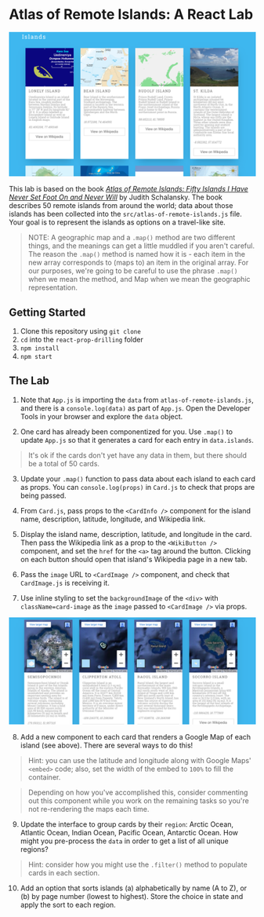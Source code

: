 # Atlas of Remote Islands: A React Lab

![Completed App](images/complete.png)

This lab is based on the book _[Atlas of Remote Islands: Fifty Islands I Have Never Set Foot On and Never Will](https://www.amazon.com/Atlas-Remote-Islands-Fifty-Never/dp/014311820X)_ by Judith Schalansky. The book describes 50 remote islands from around the world; data about those islands has been collected into the `src/atlas-of-remote-islands.js` file. Your goal is to represent the islands as options on a travel-like site.

> NOTE: A geographic map and a `.map()` method are two different things, and the meanings can get a little muddled if you aren't careful. The reason the `.map()` method is named how it is - each item in the new array corresponds to (maps to) an item in the original array. For our purposes, we're going to be careful to use the phrase `.map()` when we mean the method, and Map when we mean the geographic representation. 

## Getting Started

1. Clone this repository using `git clone`
2. `cd` into the `react-prop-drilling` folder
3. `npm install`
4. `npm start`

## The Lab

1. Note that `App.js` is importing the `data` from `atlas-of-remote-islands.js`, and there is a `console.log(data)` as part of `App.js`. Open the Developer Tools in your browser and explore the `data` object.

2. One card has already been componentized for you. Use `.map()` to update `App.js` so that it generates a card for each entry in `data.islands`.

> It's ok if the cards don't yet have any data in them, but there should be a total of 50 cards.

3. Update your `.map()` function to pass data about each island to each card as props. You can `console.log(props)` in `Card.js` to check that props are being passed.

4. From `Card.js`, pass props to the `<CardInfo />` component for the island name, description, latitude, longitude, and Wikipedia link.

5. Display the island name, description, latitude, and longitude in the card. Then pass the Wikipedia link as a prop to the `<WikiButton />` component, and set the `href` for the `<a>` tag around the button. Clicking on each button should open that island's Wikipedia page in a new tab.

6. Pass the `image` URL to `<CardImage />` component, and check that `CardImage.js` is receiving it.

7. Use inline styling to set the `backgroundImage` of the `<div>` with `className=card-image` as the `image` passed to `<CardImage />` via props.

![Google Maps Component](images/google-maps.png)

8. Add a new component to each card that renders a Google Map of each island (see above). There are several ways to do this!

> Hint: you can use the latitude and longitude along with Google Maps' `<embed>` code; also, set the width of the embed to `100%` to fill the container.

> Depending on how you've accomplished this, consider commenting out this component while you work on the remaining tasks so you're not re-rendering the maps each time.

9. Update the interface to group cards by their `region`: Arctic Ocean, Atlantic Ocean, Indian Ocean, Pacific Ocean, Antarctic Ocean. How might you pre-process the `data` in order to get a list of all unique regions?

> Hint: consider how you might use the `.filter()` method to populate cards in each section.

10. Add an option that sorts islands (a) alphabetically by name (A to Z), or (b) by page number (lowest to highest). Store the choice in state and apply the sort to each region.
